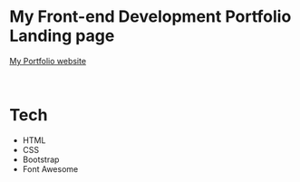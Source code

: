 # My Front-end Development Portfolio Landing page
<a href="https://thaiha-project-directory.netlify.app/">My Portfolio website</a>

<br/>

# Tech
<ul>
  <li>HTML</li>
  <li>CSS</li>
  <li>Bootstrap</li>
  <li>Font Awesome</li>
</ul>
